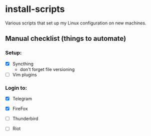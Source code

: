 # install-scripts
Various scripts that set up my Linux configuration on new machines.

## Manual checklist (things to automate)

### Setup:
- [x] Syncthing
	- don't forget file versioning
- [ ] Vim plugins

### Login to:
- [x] Telegram
- [x] FireFox
- [ ] Thunderbird
- [ ] Riot


